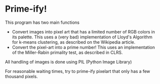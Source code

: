 # Prime-ify!
This program has two main functions
- Convert images into pixel art that has a limited number of RGB colors in its palette.  This uses a (very bad) implementation of Lloyd's Algorithm for k-means clustering, as described on the Wikipedia article.
- Convert the pixel-art into a prime number!  This uses an implementation of the Miller-Rabin primality test, as described in CLRS.

All handling of images is done using PIL (Python Image Library)

For reasonable waiting times, try to prime-ify pixelart that only has a few thousand pixels.

